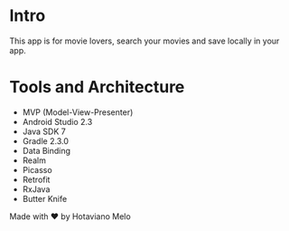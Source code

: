 # Intro

This app is for movie lovers, search your movies and save locally in your app.

# Tools and Architecture

- MVP (Model-View-Presenter)
- Android Studio 2.3
- Java SDK 7
- Gradle 2.3.0
- Data Binding
- Realm
- Picasso
- Retrofit
- RxJava
- Butter Knife

Made with :heart: by Hotaviano Melo
